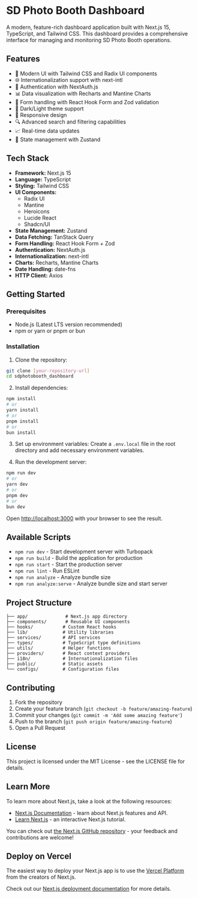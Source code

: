 # SD Photo Booth Dashboard

A modern, feature-rich dashboard application built with Next.js 15, TypeScript, and Tailwind CSS. This dashboard provides a comprehensive interface for managing and monitoring SD Photo Booth operations.

## Features

- 🎨 Modern UI with Tailwind CSS and Radix UI components
- 🌐 Internationalization support with next-intl
- 🔐 Authentication with NextAuth.js
- 📊 Data visualization with Recharts and Mantine Charts
- 🎯 Form handling with React Hook Form and Zod validation
- 🌙 Dark/Light theme support
- 📱 Responsive design
- 🔍 Advanced search and filtering capabilities
- 📈 Real-time data updates
- 🔄 State management with Zustand

## Tech Stack

- **Framework:** Next.js 15
- **Language:** TypeScript
- **Styling:** Tailwind CSS
- **UI Components:** 
  - Radix UI
  - Mantine
  - Heroicons
  - Lucide React
  - Shadcn/UI
- **State Management:** Zustand
- **Data Fetching:** TanStack Query
- **Form Handling:** React Hook Form + Zod
- **Authentication:** NextAuth.js
- **Internationalization:** next-intl
- **Charts:** Recharts, Mantine Charts
- **Date Handling:** date-fns
- **HTTP Client:** Axios

## Getting Started

### Prerequisites

- Node.js (Latest LTS version recommended)
- npm or yarn or pnpm or bun

### Installation

1. Clone the repository:
```bash
git clone [your-repository-url]
cd sdphotobooth_dashboard
```

2. Install dependencies:
```bash
npm install
# or
yarn install
# or
pnpm install
# or
bun install
```

3. Set up environment variables:
Create a `.env.local` file in the root directory and add necessary environment variables.

4. Run the development server:
```bash
npm run dev
# or
yarn dev
# or
pnpm dev
# or
bun dev
```

Open [http://localhost:3000](http://localhost:3000) with your browser to see the result.

## Available Scripts

- `npm run dev` - Start development server with Turbopack
- `npm run build` - Build the application for production
- `npm run start` - Start the production server
- `npm run lint` - Run ESLint
- `npm run analyze` - Analyze bundle size
- `npm run analyze:serve` - Analyze bundle size and start server

## Project Structure

```
├── app/              # Next.js app directory
├── components/       # Reusable UI components
├── hooks/           # Custom React hooks
├── lib/             # Utility libraries
├── services/        # API services
├── types/           # TypeScript type definitions
├── utils/           # Helper functions
├── providers/       # React context providers
├── i18n/            # Internationalization files
├── public/          # Static assets
└── configs/         # Configuration files
```

## Contributing

1. Fork the repository
2. Create your feature branch (`git checkout -b feature/amazing-feature`)
3. Commit your changes (`git commit -m 'Add some amazing feature'`)
4. Push to the branch (`git push origin feature/amazing-feature`)
5. Open a Pull Request

## License

This project is licensed under the MIT License - see the LICENSE file for details.

## Learn More

To learn more about Next.js, take a look at the following resources:

- [Next.js Documentation](https://nextjs.org/docs) - learn about Next.js features and API.
- [Learn Next.js](https://nextjs.org/learn) - an interactive Next.js tutorial.

You can check out [the Next.js GitHub repository](https://github.com/vercel/next.js) - your feedback and contributions are welcome!

## Deploy on Vercel

The easiest way to deploy your Next.js app is to use the [Vercel Platform](https://vercel.com/new?utm_medium=default-template&filter=next.js&utm_source=create-next-app&utm_campaign=create-next-app-readme) from the creators of Next.js.

Check out our [Next.js deployment documentation](https://nextjs.org/docs/app/building-your-application/deploying) for more details.


